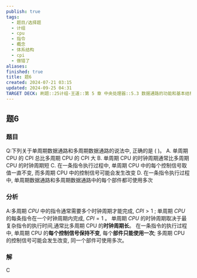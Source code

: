 ```yaml
---
publish: true
tags:
  - 题目/选择题
  - 计组
  - cpu
  - 指令
  - 概念
  - 体系结构
  - cpi
  - 做错了
aliases: 
finished: true
title: 题6
created: 2024-07-21 03:15
updated: 2024-09-25 04:31
TARGET DECK: 刷题::25计组-王道::第 5 章 中央处理器::5.3 数据通路的功能和基本结构::题6
---
```

## 题6
### 题目
Q:下列关于单周期数据通路和多周期数据通路的说法中, 正确的是 ( )。
A. 单周期 CPU 的 CPI 总比多周期 CPU 的 CPI 大
B. 单周期 CPU 的时钟周期通常比多周期 CPU 的时钟周期短
C. 在一条指令执行过程中, 单周期 CPU 中的每个控制信号取值一直不变, 而多周期 CPU 中的控制信号可能会发生改变
D. 在一条指令执行过程中, 单周期数据通路和多周期数据通路中的每个部件都可使用多次
### 分析
A:多周期 ${CPU}$ 中的指令通常需要多个时钟周期才能完成, ${CPI} > 1$ ;
单周期 ${CPU}$ 的每条指令在一个时钟周期内完成, ${CPI} = 1$ 。
单周期 ${CPU}$ 的时钟周期取决于最复杂指令的执行时间,通常比多周期 CPU 的**时钟周期长**。
在一条指令的执行过程中, 单周期 CPU 的**每个控制信号保持不变**, 每个**部件只能使用一次**;
多周期 CPU 的控制信号可能会发生改变, 同一个部件可使用多次。
### 解
C


